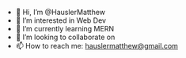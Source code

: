 - 👋 Hi, I’m @HauslerMatthew
- 👀 I’m interested in Web Dev  
- 🌱 I’m currently learning MERN
- 💞️ I’m looking to collaborate on 
- 📫 How to reach me: hauslermatthew@gmail.com

<!---
HauslerMatthew/HauslerMatthew is a ✨ special ✨ repository because its `README.md` (this file) appears on your GitHub profile.
You can click the Preview link to take a look at your changes.
--->
